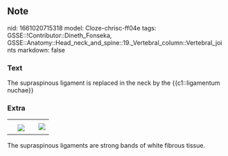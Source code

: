 ## Note
nid: 1661020715318
model: Cloze-chrisc-ff04e
tags: GSSE::!Contributor::Dineth_Fonseka, GSSE::Anatomy::Head_neck_and_spine::19._Vertebral_column::Vertebral_joints
markdown: false

### Text
<div>
  The supraspinous ligament is replaced in the neck by the
  {{c1::ligamentum nuchae}}
</div>

### Extra
<table>
  <tbody>
    <tr>
      <td>
      <td>
      <td>
      <td>
    <tr>
      <td>
      <td rowspan="2"><img src= 
      "clip_image003-932aac55c5ce07be64fa959722adb22894080139.jpg">
      <td>
      <td><img src= 
      "clip_image004-29d9377b30fdb4e3f38d5ddc2e425e80f57042e3.jpg">
    <tr>
      <td>
</table>The supraspinous ligaments are strong bands of white
fibrous tissue.
